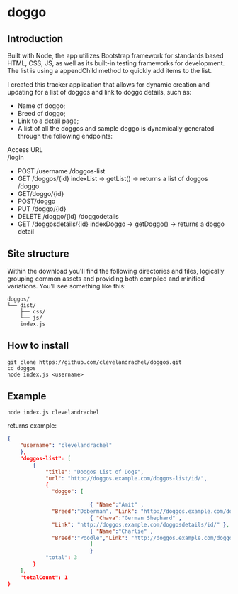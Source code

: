 # doggo

## Introduction
Built with Node, the app utilizes Bootstrap framework for standards based HTML, CSS, JS, as well as its built-in testing frameworks for development.
The list is using a appendChild method to quickly add items to the list. 

I created this tracker application that allows for dynamic creation and updating for a list of doggos and link to doggo details, such as:

- Name of doggo;
- Breed of doggo;
- Link to a detail page;
- A list of all the doggos and sample doggo is dynamically generated through the following endpoints:

Access URL	
/login
- POST /username
/doggos-list
- GET /doggos/{id}  indexList -> getList() -> returns a list of doggos
/doggo
- GET/doggo/{id}
- POST/doggo
- PUT /doggo/{id}
- DELETE /doggo/{id}
/doggodetails
- GET /doggosdetails/{id}  indexDoggo -> getDoggo() -> returns a doggo detail
	
## Site structure
Within the download you'll find the following directories and files, logically grouping common assets and providing both compiled and minified variations. You'll see something like this:

```text
doggos/
└── dist/
    ├── css/
    └── js/
    index.js
```

## How to install

```
git clone https://github.com/clevelandrachel/doggos.git
cd doggos
node index.js <username>
```

## Example

```
node index.js clevelandrachel
```

returns example:

```json
{
    "username": "clevelandrachel"
    },
    "doggos-list": [
        {
            "title": "Doogos List of Dogs",
            "url": "http://doggos.example.com/doggos-list/id/",
            {
              "doggo": [
              
            			  { "Name":"Amit" ,
              "Breed":"Doberman", "Link": "http://doggos.example.com/doggosdetails/id/" }, 
            			  { "Chava":"German Shephard" ,
              "Link": "http://doggos.example.com/doggosdetails/id/" }, 
            			  { "Name":"Charlie" , 
              "Breed":"Poodle","Link": "http://doggos.example.com/doggosdetails/id/" }
            			  ]
            			  }
            "total": 3
        }
    ],
    "totalCount": 1
}
```
